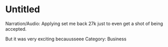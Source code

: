 # Untitled

Narration/Audio: Applying set me back 27k just to even get a shot of being accepted.

But it was very exciting becauusseee
Category: Business